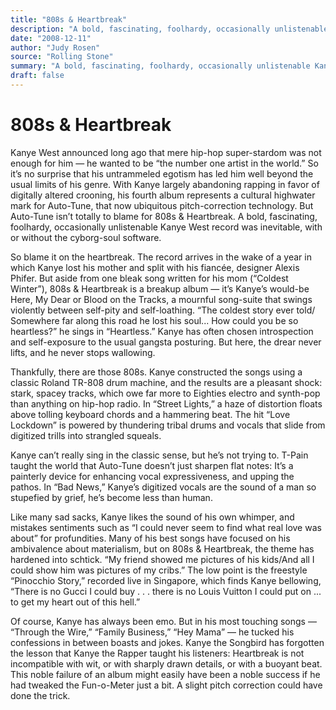 ```yaml
---
title: "808s & Heartbreak"
description: "A bold, fascinating, foolhardy, occasionally unlistenable Kanye West record was inevitable, with or without the cyborg-soul software. But aside from one bleak song written for his mom (“Coldest Winter..."
date: "2008-12-11"
author: "Judy Rosen"
source: "Rolling Stone"
summary: "A bold, fascinating, foolhardy, occasionally unlistenable Kanye West record was inevitable, with or without the cyborg-soul software. But aside from one bleak song written for his mom (“Coldest Winter”), 808s & Heartbreak is a breakup album. The record arrives in the wake of a year in which he lost his mother and split with his fiancée, designer Alexis Phifer."
draft: false
---
```


# 808s & Heartbreak

Kanye West announced long ago that mere hip-hop super-stardom was not enough for him — he wanted to be “the number one artist in the world.” So it’s no surprise that his untrammeled egotism has led him well beyond the usual limits of his genre. With Kanye largely abandoning rapping in favor of digitally altered crooning, his fourth album represents a cultural highwater mark for Auto-Tune, that now ubiquitous pitch-correction technology. But Auto-Tune isn’t totally to blame for 808s & Heartbreak. A bold, fascinating, foolhardy, occasionally unlistenable Kanye West record was inevitable, with or without the cyborg-soul software.

So blame it on the heartbreak. The record arrives in the wake of a year in which Kanye lost his mother and split with his fiancée, designer Alexis Phifer. But aside from one bleak song written for his mom (“Coldest Winter”), 808s & Heartbreak is a breakup album — it’s Kanye’s would-be Here, My Dear or Blood on the Tracks, a mournful song-suite that swings violently between self-pity and self-loathing. “The coldest story ever told/ Somewhere far along this road he lost his soul... How could you be so heartless?” he sings in “Heartless.” Kanye has often chosen introspection and self-exposure to the usual gangsta posturing. But here, the drear never lifts, and he never stops wallowing.

Thankfully, there are those 808s. Kanye constructed the songs using a classic Roland TR-808 drum machine, and the results are a pleasant shock: stark, spacey tracks, which owe far more to Eighties electro and synth-pop than anything on hip-hop radio. In “Street Lights,” a haze of distortion floats above tolling keyboard chords and a hammering beat. The hit “Love Lockdown” is powered by thundering tribal drums and vocals that slide from digitized trills into strangled squeals.

Kanye can’t really sing in the classic sense, but he’s not trying to. T-Pain taught the world that Auto-Tune doesn’t just sharpen flat notes: It’s a painterly device for enhancing vocal expressiveness, and upping the pathos. In “Bad News,” Kanye’s digitized vocals are the sound of a man so stupefied by grief, he’s become less than human.

Like many sad sacks, Kanye likes the sound of his own whimper, and mistakes sentiments such as “I could never seem to find what real love was about” for profundities. Many of his best songs have focused on his ambivalence about materialism, but on 808s & Heartbreak, the theme has hardened into schtick. “My friend showed me pictures of his kids/And all I could show him was pictures of my cribs.” The low point is the freestyle “Pinocchio Story,” recorded live in Singapore, which finds Kanye bellowing, “There is no Gucci I could buy . . . there is no Louis Vuitton I could put on ... to get my heart out of this hell.”

Of course, Kanye has always been emo. But in his most touching songs — “Through the Wire,” “Family Business,” “Hey Mama” — he tucked his confessions in between boasts and jokes. Kanye the Songbird has forgotten the lesson that Kanye the Rapper taught his listeners: Heartbreak is not incompatible with wit, or with sharply drawn details, or with a buoyant beat. This noble failure of an album might easily have been a noble success if he had tweaked the Fun-o-Meter just a bit. A slight pitch correction could have done the trick.
